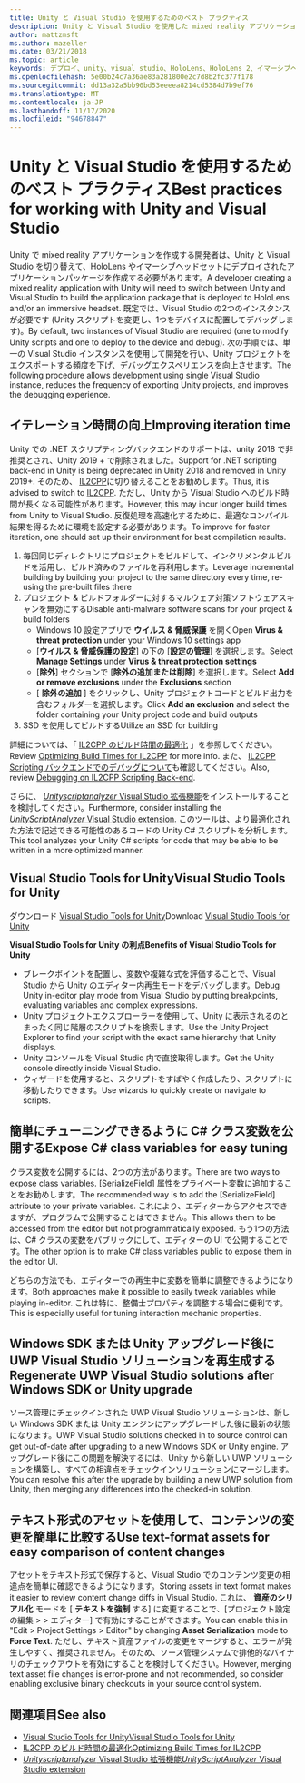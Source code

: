 ```yaml
---
title: Unity と Visual Studio を使用するためのベスト プラクティス
description: Unity と Visual Studio を使用した mixed reality アプリケーションの作成のワークフローを効率化するためのヒントとテクニックです。
author: mattzmsft
ms.author: mazeller
ms.date: 03/21/2018
ms.topic: article
keywords: デプロイ、unity、visual studio、HoloLens、HoloLens 2、イマーシブヘッドセット、ベストプラクティス、mixed reality ヘッドセット、windows mixed reality ヘッドセット、virtual reality ヘッドセット、UWP、Visual Studio Tools、Windows SDK
ms.openlocfilehash: 5e00b24c7a36ae83a281800e2c7d8b2fc377f178
ms.sourcegitcommit: dd13a32a5bb90bd53eeeea8214cd5384d7b9ef76
ms.translationtype: MT
ms.contentlocale: ja-JP
ms.lasthandoff: 11/17/2020
ms.locfileid: "94678847"
---
```

# <a name="best-practices-for-working-with-unity-and-visual-studio"></a><span data-ttu-id="97963-104">Unity と Visual Studio を使用するためのベスト プラクティス</span><span class="sxs-lookup"><span data-stu-id="97963-104">Best practices for working with Unity and Visual Studio</span></span>

<span data-ttu-id="97963-105">Unity で mixed reality アプリケーションを作成する開発者は、Unity と Visual Studio を切り替えて、HoloLens やイマーシブヘッドセットにデプロイされたアプリケーションパッケージを作成する必要があります。</span><span class="sxs-lookup"><span data-stu-id="97963-105">A developer creating a mixed reality application with Unity will need to switch between Unity and Visual Studio to build the application package that is deployed to HoloLens and/or an immersive headset.</span></span> <span data-ttu-id="97963-106">既定では、Visual Studio の2つのインスタンスが必要です (Unity スクリプトを変更し、1つをデバイスに配置してデバッグします)。</span><span class="sxs-lookup"><span data-stu-id="97963-106">By default, two instances of Visual Studio are required (one to modify Unity scripts and one to deploy to the device and debug).</span></span> <span data-ttu-id="97963-107">次の手順では、単一の Visual Studio インスタンスを使用して開発を行い、Unity プロジェクトをエクスポートする頻度を下げ、デバッグエクスペリエンスを向上させます。</span><span class="sxs-lookup"><span data-stu-id="97963-107">The following procedure allows development using single Visual Studio instance, reduces the frequency of exporting Unity projects, and improves the debugging experience.</span></span>

## <a name="improving-iteration-time"></a><span data-ttu-id="97963-108">イテレーション時間の向上</span><span class="sxs-lookup"><span data-stu-id="97963-108">Improving iteration time</span></span>

<span data-ttu-id="97963-109">Unity での .NET スクリプティングバックエンドのサポートは、unity 2018 で非推奨とされ、Unity 2019 + で削除されました。</span><span class="sxs-lookup"><span data-stu-id="97963-109">Support for .NET scripting back-end in Unity is being deprecated in Unity 2018 and removed in Unity 2019+.</span></span> <span data-ttu-id="97963-110">そのため、 [IL2CPP](https://docs.unity3d.com/Manual/IL2CPP.html)に切り替えることをお勧めします。</span><span class="sxs-lookup"><span data-stu-id="97963-110">Thus, it is advised to switch to [IL2CPP](https://docs.unity3d.com/Manual/IL2CPP.html).</span></span> <span data-ttu-id="97963-111">ただし、Unity から Visual Studio へのビルド時間が長くなる可能性があります。</span><span class="sxs-lookup"><span data-stu-id="97963-111">However, this may incur longer build times from Unity to Visual Studio.</span></span> <span data-ttu-id="97963-112">反復処理を高速化するために、最適なコンパイル結果を得るために環境を設定する必要があります。</span><span class="sxs-lookup"><span data-stu-id="97963-112">To improve for faster iteration, one should set up their environment for best compilation results.</span></span>

1) <span data-ttu-id="97963-113">毎回同じディレクトリにプロジェクトをビルドして、インクリメンタルビルドを活用し、ビルド済みのファイルを再利用します。</span><span class="sxs-lookup"><span data-stu-id="97963-113">Leverage incremental building by building your project to the same directory every time, re-using the pre-built files there</span></span>
2) <span data-ttu-id="97963-114">プロジェクト & ビルドフォルダーに対するマルウェア対策ソフトウェアスキャンを無効にする</span><span class="sxs-lookup"><span data-stu-id="97963-114">Disable anti-malware software scans for your project & build folders</span></span>
   - <span data-ttu-id="97963-115">Windows 10 設定アプリで **ウイルス & 脅威保護** を開く</span><span class="sxs-lookup"><span data-stu-id="97963-115">Open **Virus & threat protection** under your Windows 10 settings app</span></span>
   - <span data-ttu-id="97963-116">[**ウイルス & 脅威保護の設定**] の下の [**設定の管理**] を選択します。</span><span class="sxs-lookup"><span data-stu-id="97963-116">Select **Manage Settings** under **Virus & threat protection settings**</span></span>
   - <span data-ttu-id="97963-117">[**除外**] セクションで [**除外の追加または削除**] を選択します。</span><span class="sxs-lookup"><span data-stu-id="97963-117">Select **Add or remove exclusions** under the **Exclusions** section</span></span>
   - <span data-ttu-id="97963-118">[ **除外の追加** ] をクリックし、Unity プロジェクトコードとビルド出力を含むフォルダーを選択します。</span><span class="sxs-lookup"><span data-stu-id="97963-118">Click **Add an exclusion** and select the folder containing your Unity project code and build outputs</span></span>
3) <span data-ttu-id="97963-119">SSD を使用してビルドする</span><span class="sxs-lookup"><span data-stu-id="97963-119">Utilize an SSD for building</span></span>

<span data-ttu-id="97963-120">詳細については、「 [IL2CPP のビルド時間の最適化](https://docs.unity3d.com/Manual/IL2CPP-OptimizingBuildTimes.html) 」を参照してください。</span><span class="sxs-lookup"><span data-stu-id="97963-120">Review [Optimizing Build Times for IL2CPP](https://docs.unity3d.com/Manual/IL2CPP-OptimizingBuildTimes.html) for more info.</span></span> <span data-ttu-id="97963-121">また、 [IL2CPP Scripting バックエンドでのデバッグについて](https://docs.unity3d.com/Manual/windowsstore-debugging-il2cpp.html)も確認してください。</span><span class="sxs-lookup"><span data-stu-id="97963-121">Also, review [Debugging on IL2CPP Scripting Back-end](https://docs.unity3d.com/Manual/windowsstore-debugging-il2cpp.html).</span></span>

<span data-ttu-id="97963-122">さらに、 [ *Unityscriptanalyzer* Visual Studio 拡張機能](https://github.com/Microsoft/MixedRealityCompanionKit/tree/master/UnityScriptAnalyzer)をインストールすることを検討してください。</span><span class="sxs-lookup"><span data-stu-id="97963-122">Furthermore, consider installing the [*UnityScriptAnalyzer* Visual Studio extension](https://github.com/Microsoft/MixedRealityCompanionKit/tree/master/UnityScriptAnalyzer).</span></span> <span data-ttu-id="97963-123">このツールは、より最適化された方法で記述できる可能性のあるコードの Unity C# スクリプトを分析します。</span><span class="sxs-lookup"><span data-stu-id="97963-123">This tool analyzes your Unity C# scripts for code that may be able to be written in a more optimized manner.</span></span>

## <a name="visual-studio-tools-for-unity"></a><span data-ttu-id="97963-124">Visual Studio Tools for Unity</span><span class="sxs-lookup"><span data-stu-id="97963-124">Visual Studio Tools for Unity</span></span>

<span data-ttu-id="97963-125">ダウンロード [Visual Studio Tools for Unity](https://docs.microsoft.com/visualstudio/cross-platform/getting-started-with-visual-studio-tools-for-unity?view=vs-2019)</span><span class="sxs-lookup"><span data-stu-id="97963-125">Download [Visual Studio Tools for Unity](https://docs.microsoft.com/visualstudio/cross-platform/getting-started-with-visual-studio-tools-for-unity?view=vs-2019)</span></span>

<span data-ttu-id="97963-126">**Visual Studio Tools for Unity の利点**</span><span class="sxs-lookup"><span data-stu-id="97963-126">**Benefits of Visual Studio Tools for Unity**</span></span>
* <span data-ttu-id="97963-127">ブレークポイントを配置し、変数や複雑な式を評価することで、Visual Studio から Unity のエディター内再生モードをデバッグします。</span><span class="sxs-lookup"><span data-stu-id="97963-127">Debug Unity in-editor play mode from Visual Studio by putting breakpoints, evaluating variables and complex expressions.</span></span>
* <span data-ttu-id="97963-128">Unity プロジェクトエクスプローラーを使用して、Unity に表示されるのとまったく同じ階層のスクリプトを検索します。</span><span class="sxs-lookup"><span data-stu-id="97963-128">Use the Unity Project Explorer to find your script with the exact same hierarchy that Unity displays.</span></span>
* <span data-ttu-id="97963-129">Unity コンソールを Visual Studio 内で直接取得します。</span><span class="sxs-lookup"><span data-stu-id="97963-129">Get the Unity console directly inside Visual Studio.</span></span>
* <span data-ttu-id="97963-130">ウィザードを使用すると、スクリプトをすばやく作成したり、スクリプトに移動したりできます。</span><span class="sxs-lookup"><span data-stu-id="97963-130">Use wizards to quickly create or navigate to scripts.</span></span>

## <a name="expose-c-class-variables-for-easy-tuning"></a><span data-ttu-id="97963-131">簡単にチューニングできるように C# クラス変数を公開する</span><span class="sxs-lookup"><span data-stu-id="97963-131">Expose C# class variables for easy tuning</span></span>

<span data-ttu-id="97963-132">クラス変数を公開するには、2つの方法があります。</span><span class="sxs-lookup"><span data-stu-id="97963-132">There are two ways to expose class variables.</span></span> <span data-ttu-id="97963-133">[SerializeField] 属性をプライベート変数に追加することをお勧めします。</span><span class="sxs-lookup"><span data-stu-id="97963-133">The recommended way is to add the [SerializeField] attribute to your private variables.</span></span> <span data-ttu-id="97963-134">これにより、エディターからアクセスできますが、プログラムで公開することはできません。</span><span class="sxs-lookup"><span data-stu-id="97963-134">This allows them to be accessed from the editor but not programmatically exposed.</span></span>  <span data-ttu-id="97963-135">もう1つの方法は、C# クラスの変数をパブリックにして、エディターの UI で公開することです。</span><span class="sxs-lookup"><span data-stu-id="97963-135">The other option is to make C# class variables public to expose them in the editor UI.</span></span> 

<span data-ttu-id="97963-136">どちらの方法でも、エディターでの再生中に変数を簡単に調整できるようになります。</span><span class="sxs-lookup"><span data-stu-id="97963-136">Both approaches make it possible to easily tweak variables while playing in-editor.</span></span> <span data-ttu-id="97963-137">これは特に、整備士プロパティを調整する場合に便利です。</span><span class="sxs-lookup"><span data-stu-id="97963-137">This is especially useful for tuning interaction mechanic properties.</span></span>

## <a name="regenerate-uwp-visual-studio-solutions-after-windows-sdk-or-unity-upgrade"></a><span data-ttu-id="97963-138">Windows SDK または Unity アップグレード後に UWP Visual Studio ソリューションを再生成する</span><span class="sxs-lookup"><span data-stu-id="97963-138">Regenerate UWP Visual Studio solutions after Windows SDK or Unity upgrade</span></span>

<span data-ttu-id="97963-139">ソース管理にチェックインされた UWP Visual Studio ソリューションは、新しい Windows SDK または Unity エンジンにアップグレードした後に最新の状態になります。</span><span class="sxs-lookup"><span data-stu-id="97963-139">UWP Visual Studio solutions checked in to source control can get out-of-date after upgrading to a new Windows SDK or Unity engine.</span></span> <span data-ttu-id="97963-140">アップグレード後にこの問題を解決するには、Unity から新しい UWP ソリューションを構築し、すべての相違点をチェックインソリューションにマージします。</span><span class="sxs-lookup"><span data-stu-id="97963-140">You can resolve this after the upgrade by building a new UWP solution from Unity, then merging any differences into the checked-in solution.</span></span>

## <a name="use-text-format-assets-for-easy-comparison-of-content-changes"></a><span data-ttu-id="97963-141">テキスト形式のアセットを使用して、コンテンツの変更を簡単に比較する</span><span class="sxs-lookup"><span data-stu-id="97963-141">Use text-format assets for easy comparison of content changes</span></span>

<span data-ttu-id="97963-142">アセットをテキスト形式で保存すると、Visual Studio でのコンテンツ変更の相違点を簡単に確認できるようになります。</span><span class="sxs-lookup"><span data-stu-id="97963-142">Storing assets in text format makes it easier to review content change diffs in Visual Studio.</span></span> <span data-ttu-id="97963-143">これは、 **資産のシリアル化** モードを [ **テキストを強制** する] に変更することで、[プロジェクト設定の編集 > > エディター] で有効にすることができます。</span><span class="sxs-lookup"><span data-stu-id="97963-143">You can enable this in "Edit > Project Settings > Editor" by changing **Asset Serialization** mode to **Force Text**.</span></span> <span data-ttu-id="97963-144">ただし、テキスト資産ファイルの変更をマージすると、エラーが発生しやすく、推奨されません。そのため、ソース管理システムで排他的なバイナリのチェックアウトを有効にすることを検討してください。</span><span class="sxs-lookup"><span data-stu-id="97963-144">However, merging text asset file changes is error-prone and not recommended, so consider enabling exclusive binary checkouts in your source control system.</span></span>

## <a name="see-also"></a><span data-ttu-id="97963-145">関連項目</span><span class="sxs-lookup"><span data-stu-id="97963-145">See also</span></span>
- [<span data-ttu-id="97963-146">Visual Studio Tools for Unity</span><span class="sxs-lookup"><span data-stu-id="97963-146">Visual Studio Tools for Unity</span></span>](https://visualstudiogallery.msdn.microsoft.com/8d26236e-4a64-4d64-8486-7df95156aba9)
- [<span data-ttu-id="97963-147">IL2CPP のビルド時間の最適化</span><span class="sxs-lookup"><span data-stu-id="97963-147">Optimizing Build Times for IL2CPP</span></span>](https://docs.unity3d.com/Manual/IL2CPP-OptimizingBuildTimes.html)
- [<span data-ttu-id="97963-148">*Unityscriptanalyzer* Visual Studio 拡張機能</span><span class="sxs-lookup"><span data-stu-id="97963-148">*UnityScriptAnalyzer* Visual Studio extension</span></span>](https://github.com/Microsoft/MixedRealityCompanionKit/tree/master/UnityScriptAnalyzer)
